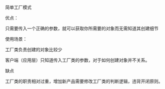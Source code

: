 简单工厂模式

优点：

只需要传入一个正确的参数，就可以获取你所需要的对象而无需知道其创建细节



使用场景：

工厂类负责创建的对象比较少

客户端（应用层）只知道传入工厂类的参数，对于如何创建对象并不关系。



缺点

工厂类的职责相对过重，增加新产品需要修改工厂类的判断逻辑，违背开闭原则。